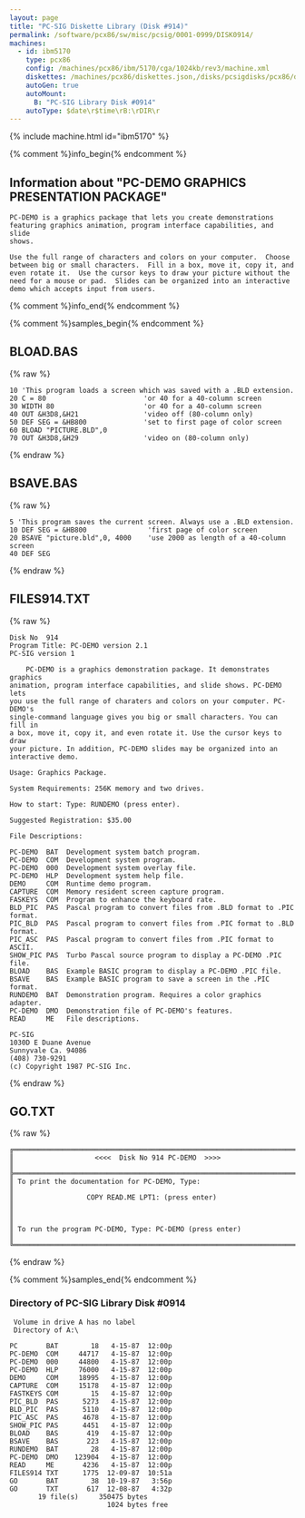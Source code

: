 ```yaml
---
layout: page
title: "PC-SIG Diskette Library (Disk #914)"
permalink: /software/pcx86/sw/misc/pcsig/0001-0999/DISK0914/
machines:
  - id: ibm5170
    type: pcx86
    config: /machines/pcx86/ibm/5170/cga/1024kb/rev3/machine.xml
    diskettes: /machines/pcx86/diskettes.json,/disks/pcsigdisks/pcx86/diskettes.json
    autoGen: true
    autoMount:
      B: "PC-SIG Library Disk #0914"
    autoType: $date\r$time\rB:\rDIR\r
---
```


{% include machine.html id="ibm5170" %}

{% comment %}info_begin{% endcomment %}

## Information about "PC-DEMO GRAPHICS PRESENTATION PACKAGE"

    PC-DEMO is a graphics package that lets you create demonstrations
    featuring graphics animation, program interface capabilities, and slide
    shows.
    
    Use the full range of characters and colors on your computer.  Choose
    between big or small characters.  Fill in a box, move it, copy it, and
    even rotate it.  Use the cursor keys to draw your picture without the
    need for a mouse or pad.  Slides can be organized into an interactive
    demo which accepts input from users.
{% comment %}info_end{% endcomment %}

{% comment %}samples_begin{% endcomment %}

## BLOAD.BAS

{% raw %}
```bas
10 'This program loads a screen which was saved with a .BLD extension.          20 C = 80                        'or 40 for a 40-column screen
30 WIDTH 80                      'or 40 for a 40-column screen
40 OUT &H3D8,&H21                'video off (80-column only)
50 DEF SEG = &HB800              'set to first page of color screen
60 BLOAD "PICTURE.BLD",0
70 OUT &H3D8,&H29                'video on (80-column only)
```
{% endraw %}

## BSAVE.BAS

{% raw %}
```bas
5 'This program saves the current screen. Always use a .BLD extension.
10 DEF SEG = &HB800               'first page of color screen
20 BSAVE "picture.bld",0, 4000    'use 2000 as length of a 40-column screen
40 DEF SEG
```
{% endraw %}

## FILES914.TXT

{% raw %}
```
Disk No  914
Program Title: PC-DEMO version 2.1
PC-SIG version 1
 
    PC-DEMO is a graphics demonstration package. It demonstrates graphics
animation, program interface capabilities, and slide shows. PC-DEMO lets
you use the full range of charaters and colors on your computer. PC-DEMO's
single-command language gives you big or small characters. You can fill in
a box, move it, copy it, and even rotate it. Use the cursor keys to draw
your picture. In addition, PC-DEMO slides may be organized into an
interactive demo.
 
Usage: Graphics Package.
 
System Requirements: 256K memory and two drives.
 
How to start: Type: RUNDEMO (press enter).
 
Suggested Registration: $35.00
 
File Descriptions:
 
PC-DEMO  BAT  Development system batch program.
PC-DEMO  COM  Development system program.
PC-DEMO  000  Development system overlay file.
PC-DEMO  HLP  Development system help file.
DEMO     COM  Runtime demo program.
CAPTURE  COM  Memory resident screen capture program.
FASKEYS  COM  Program to enhance the keyboard rate.
BLD_PIC  PAS  Pascal program to convert files from .BLD format to .PIC format.
PIC_BLD  PAS  Pascal program to convert files from .PIC format to .BLD format.
PIC_ASC  PAS  Pascal program to convert files from .PIC format to ASCII.
SHOW_PIC PAS  Turbo Pascal source program to display a PC-DEMO .PIC file.
BLOAD    BAS  Example BASIC program to display a PC-DEMO .PIC file.
BSAVE    BAS  Example BASIC program to save a screen in the .PIC format.
RUNDEMO  BAT  Demonstration program. Requires a color graphics adapter.
PC-DEMO  DMO  Demonstration file of PC-DEMO's features.
READ     ME   File descriptions.
 
PC-SIG
1030D E Duane Avenue
Sunnyvale Ca. 94086
(408) 730-9291
(c) Copyright 1987 PC-SIG Inc.

```
{% endraw %}

## GO.TXT

{% raw %}
```
╔═════════════════════════════════════════════════════════════════════════╗
║                    <<<<  Disk No 914 PC-DEMO  >>>>                      ║
╠═════════════════════════════════════════════════════════════════════════╣
║ To print the documentation for PC-DEMO, Type:                           ║
║                  COPY READ.ME LPT1: (press enter)                       ║
║                                                                         ║
║ To run the program PC-DEMO, Type: PC-DEMO (press enter)                 ║
╚═════════════════════════════════════════════════════════════════════════╝
```
{% endraw %}

{% comment %}samples_end{% endcomment %}

### Directory of PC-SIG Library Disk #0914

     Volume in drive A has no label
     Directory of A:\

    PC       BAT        18   4-15-87  12:00p
    PC-DEMO  COM     44717   4-15-87  12:00p
    PC-DEMO  000     44800   4-15-87  12:00p
    PC-DEMO  HLP     76000   4-15-87  12:00p
    DEMO     COM     18995   4-15-87  12:00p
    CAPTURE  COM     15178   4-15-87  12:00p
    FASTKEYS COM        15   4-15-87  12:00p
    PIC_BLD  PAS      5273   4-15-87  12:00p
    BLD_PIC  PAS      5110   4-15-87  12:00p
    PIC_ASC  PAS      4678   4-15-87  12:00p
    SHOW_PIC PAS      4451   4-15-87  12:00p
    BLOAD    BAS       419   4-15-87  12:00p
    BSAVE    BAS       223   4-15-87  12:00p
    RUNDEMO  BAT        28   4-15-87  12:00p
    PC-DEMO  DMO    123904   4-15-87  12:00p
    READ     ME       4236   4-15-87  12:00p
    FILES914 TXT      1775  12-09-87  10:51a
    GO       BAT        38  10-19-87   3:56p
    GO       TXT       617  12-08-87   4:32p
           19 file(s)     350475 bytes
                            1024 bytes free

